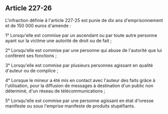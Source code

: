 Article 227-26
----
L'infraction définie à l'article 227-25 est punie de dix ans d'emprisonnement et
de 150 000 euros d'amende :

1° Lorsqu'elle est commise par un ascendant ou par toute autre personne ayant
sur la victime une autorité de droit ou de fait ;

2° Lorsqu'elle est commise par une personne qui abuse de l'autorité que lui
confèrent ses fonctions ;

3° Lorsqu'elle est commise par plusieurs personnes agissant en qualité d'auteur
ou de complice ;

4° Lorsque le mineur a été mis en contact avec l'auteur des faits grâce à
l'utilisation, pour la diffusion de messages à destination d'un public non
déterminé, d'un réseau de télécommunications ;

5° Lorsqu'elle est commise par une personne agissant en état d'ivresse manifeste
ou sous l'emprise manifeste de produits stupéfiants.
